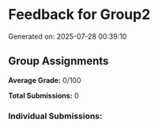 # Feedback for Group2

Generated on: 2025-07-28 00:39:10

## Group Assignments

**Average Grade:** 0/100

**Total Submissions:** 0

### Individual Submissions:

